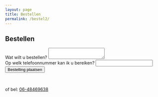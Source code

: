 ```yaml
---
layout: page
title: Bestellen
permalink: /bestel2/
---
```


## Bestellen

<form action="https://formspree.io/korjanvanwieringen@gmail.com"
      method="POST">
    <div class="control">
      <label for="_order">Wat wilt u bestellen?</label>
      <textarea name="_order" class="textarea"></textarea>
    </div>
    <div class="control">
      <label for="_phone">Op welk telefoonnummer kan ik u bereiken?</label>
      <input type="phone" name="_phone" class="input"/>
    </div>
    <div class="control">
      <input type="hidden" name="_next" value="//www.wijnvanmartijn.nl/bedankt"/>
      <input type="hidden" name="_subject" value="Nieuwe bestelling" />
      <input type="text" name="_gotcha" style="display:none" />
      <button type="submit" class="button">Bestelling plaatsen</button>
    </div>
</form>
<br/>
<p>of bel:
<a href="tel:+31648469638">06-48469638</a>
</p>
